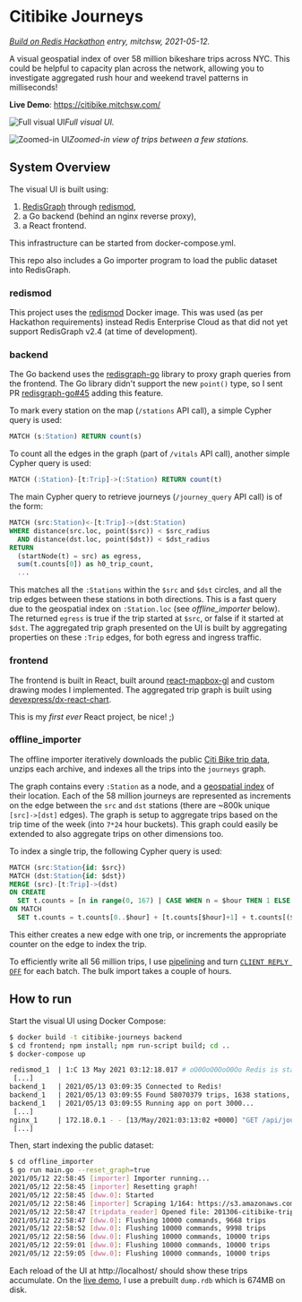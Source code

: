 # Citibike Journeys

_[Build on Redis Hackathon](https://redislabs.com/hackathon-2021/) entry, mitchsw, 2021-05-12._

A visual geospatial index of over 58 million bikeshare trips across NYC. This could be helpful to capacity plan across the network, allowing you to investigate aggregated rush hour and weekend travel patterns in milliseconds!

**Live Demo**: https://citibike.mitchsw.com/

![Full visual UI](https://raw.githubusercontent.com/mitchsw/citibike-journeys/main/full_ui.png?raw=true)*Full visual UI.*

![Zoomed-in UI](https://raw.githubusercontent.com/mitchsw/citibike-journeys/main/zoom_ui.png?raw=true)*Zoomed-in view of trips between a few stations.*

## System Overview

The visual UI is built using:
  1.  [RedisGraph](https://oss.redislabs.com/redisgraph/) through [redismod](https://hub.docker.com/r/redislabs/redismod),
  2. a Go backend (behind an nginx reverse proxy),
  3. a React frontend. 

This infrastructure can be started from docker-compose.yml.

This repo also includes a Go importer program to load the public dataset into RedisGraph.

### redismod

This project uses the [redismod](https://hub.docker.com/r/redislabs/redismod) Docker image. This was used (as per Hackathon requirements) instead Redis Enterprise Cloud as that did not yet support RedisGraph v2.4 (at time of development).

### backend

The Go backend uses the [redisgraph-go](https://github.com/RedisGraph/redisgraph-go) library to proxy graph queries from the frontend. The Go library didn't support the new `point()` type, so I sent PR [redisgraph-go#45](https://github.com/RedisGraph/redisgraph-go/pull/45) adding this feature.

To mark every station on the map (`/stations` API call), a simple Cypher query is used:

```sql
MATCH (s:Station) RETURN count(s)
```

To count all the edges in the graph (part of `/vitals` API call), another simple Cypher query is used:

```sql
MATCH (:Station)-[t:Trip]->(:Station) RETURN count(t)
```

The main Cypher query to retrieve journeys (`/journey_query` API call) is of the form:

```sql
MATCH (src:Station)<-[t:Trip]->(dst:Station)
WHERE distance(src.loc, point($src)) < $src_radius
  AND distance(dst.loc, point($dst)) < $dst_radius
RETURN
  (startNode(t) = src) as egress,
  sum(t.counts[0]) as h0_trip_count,
  ...
```

This matches all the `:Stations` within the `$src` and `$dst` circles, and all the trip edges between these stations in both directions. This is a fast query due to the geospatial index on `:Station.loc` (see _offline_importer_ below). The returned `egress` is true if the trip started at `$src`, or false if it started at `$dst`. The aggregated trip graph presented on the UI is built by aggregating properties on these `:Trip` edges, for both egress and ingress traffic.

### frontend

The frontend is built in React, built around [react-mapbox-gl](https://github.com/alex3165/react-mapbox-gl) and custom drawing modes I implemented. The aggregated trip graph is built using [devexpress/dx-react-chart](https://github.com/DevExpress/devextreme-reactive).

This is my _first ever_ React project, be nice! ;)

### offline_importer

The offline importer iteratively downloads the public [Citi Bike trip data](https://www.citibikenyc.com/system-data), unzips each archive, and indexes all the trips into the `journeys` graph.

The graph contains every `:Station` as a node, and a [geospatial index](https://oss.redislabs.com/redisgraph/commands/#indexing) of their location. Each of the 58 million journeys are represented as increments on the edge between the `src` and `dst` stations (there are ~800k unique `[src]->[dst]` edges). The graph is setup to aggregate trips based on the trip time of the week (into `7*24` hour buckets). This graph could easily be extended to also aggregate trips on other dimensions too.

To index a single trip, the following Cypher query is used:

```sql
MATCH (src:Station{id: $src})
MATCH (dst:Station{id: $dst})
MERGE (src)-[t:Trip]->(dst)
ON CREATE
  SET t.counts = [n in range(0, 167) | CASE WHEN n = $hour THEN 1 ELSE 0 END] 
ON MATCH
  SET t.counts = t.counts[0..$hour] + [t.counts[$hour]+1] + t.counts[($hour+1)..168]
```

This either creates a new edge with one trip, or increments the appropriate counter on the edge to index the trip.

To efficiently write all 56 million trips, I use [pipelining](https://redis.io/topics/pipelining) and turn [`CLIENT REPLY OFF`](https://redis.io/commands/client-reply) for each batch. The bulk import takes a couple of hours.

## How to run

Start the visual UI using Docker Compose:

```sh
$ docker build -t citibike-journeys backend
$ cd frontend; npm install; npm run-script build; cd ..
$ docker-compose up

redismod_1  | 1:C 13 May 2021 03:12:18.017 # oO0OoO0OoO0Oo Redis is starting oO0OoO0OoO0Oo
 [...]
backend_1   | 2021/05/13 03:09:35 Connected to Redis!
backend_1   | 2021/05/13 03:09:55 Found 58070379 trips, 1638 stations, 818056 edges. Memory usage: 2.46G
backend_1   | 2021/05/13 03:09:55 Running app on port 3000...
 [...]
nginx_1     | 172.18.0.1 - - [13/May/2021:03:13:02 +0000] "GET /api/journey_query?src_lat=40.715653603071786&src_long=-73.98651260399838&src_radius=0.7&dst_lat=40.75472153232781&dst_long=-73.98468539999953&dst_radius=1.2 HTTP/1.1" 200 1328 "http://localhost/" "Mozilla/5.0"
 [...]
```

Then, start indexing the public dataset:

```sh
$ cd offline_importer
$ go run main.go --reset_graph=true
2021/05/12 22:58:45 [importer] Importer running...
2021/05/12 22:58:45 [importer] Resetting graph!
2021/05/12 22:58:45 [dww.0]: Started
2021/05/12 22:58:46 [importer] Scraping 1/164: https://s3.amazonaws.com/tripdata/201306-citibike-tripdata.zip
2021/05/12 22:58:47 [tripdata_reader] Opened file: 201306-citibike-tripdata.csv
2021/05/12 22:58:47 [dww.0]: Flushing 10000 commands, 9668 trips
2021/05/12 22:58:52 [dww.0]: Flushing 10000 commands, 9998 trips
2021/05/12 22:58:56 [dww.0]: Flushing 10000 commands, 10000 trips
2021/05/12 22:59:01 [dww.0]: Flushing 10000 commands, 10000 trips
2021/05/12 22:59:05 [dww.0]: Flushing 10000 commands, 10000 trips
```

Each reload of the UI at http://localhost/ should show these trips accumulate. On the [live demo](https://citibike.mitchsw.com/), I use a prebuilt `dump.rdb` which is 674MB on disk.